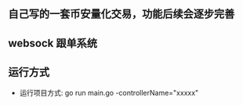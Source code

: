 ## 自己写的一套币安量化交易，功能后续会逐步完善

## websock 跟单系统

## 运行方式
 - 运行项目方式: go run main.go -controllerName="xxxxx"
